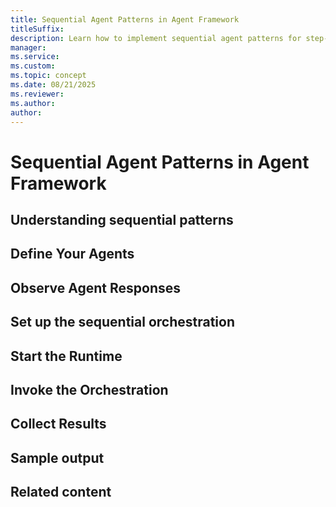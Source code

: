 ```yaml
---
title: Sequential Agent Patterns in Agent Framework
titleSuffix: 
description: Learn how to implement sequential agent patterns for step-by-step processing.
manager: 
ms.service: 
ms.custom:
ms.topic: concept
ms.date: 08/21/2025
ms.reviewer: 
ms.author: 
author: 
---
```


# Sequential Agent Patterns in Agent Framework



## Understanding sequential patterns

## Define Your Agents

## Observe Agent Responses

## Set up the sequential orchestration

## Start the Runtime

## Invoke the Orchestration

## Collect Results

## Sample output

## Related content
